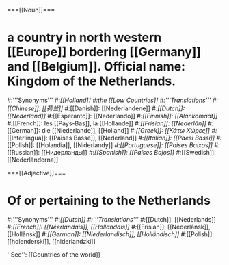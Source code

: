 ===[[Noun]]===
# a country in north western [[Europe]] bordering [[Germany]] and [[Belgium]]. Official name: Kingdom of the Netherlands.
#:'''Synonyms'''
#:*[[Holland]]
#:*the [[Low Countries]]
#:'''Translations'''
#:*[[Chinese]]: [[荷兰]]
#:*[[Danish]]: [[Nederlandene]]
#:*[[Dutch]]: [[Nederland]]
#:*[[Esperanto]]: [[Nederlando]]
#:*[[Finnish]]: [[Alankomaat]]
#:*[[French]]: les [[Pays-Bas]], la [[Hollande]]
#:*[[Frisian]]: [[Nederlân]]
#:*[[German]]: die [[Niederlande]], [[Holland]]
#:*[[Greek]]: [[Κάτω Χώρες]]
#:*[[Interlingua]]: [[Paises Basse]], [[Nederland]]
#:*[[Italian]]: [[Paesi Bassi]]
#:*[[Polish]]: [[Holandia]], [[Niderlandy]]
#:*[[Portuguese]]: [[Países Baixos]]
#:*[[Russian]]: [[Нидерланды]]
#:*[[Spanish]]: [[Países Bajos]]
#:*[[Swedish]]: [[Nederländerna]]

===[[Adjective]]===
# Of or pertaining to the Netherlands
#:'''Synonyms'''
#:*[[Dutch]]
#:'''Translations'''
#:*[[Dutch]]: [[Nederlands]]
#:*[[French]]: [[Néerlandais]], [[Hollandais]]
#:*[[Frisian]]: [[Nederlânsk]], [[Hollânsk]]
#:*[[German]]: [[Niederlandisch]], [[Holländisch]]
#:*[[Polish]]: [[holenderski]], [[niderlandzki]]

''See'': [[Countries of the world]]